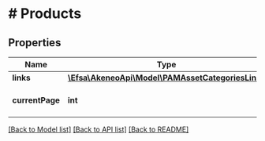 # # Products

## Properties

Name | Type | Description | Notes
------------ | ------------- | ------------- | -------------
**links** | [**\Efsa\AkeneoApi\Model\PAMAssetCategoriesLinks**](PAMAssetCategoriesLinks.md) |  | [optional]
**currentPage** | **int** | Current page number | [optional]

[[Back to Model list]](../../README.md#models) [[Back to API list]](../../README.md#endpoints) [[Back to README]](../../README.md)
